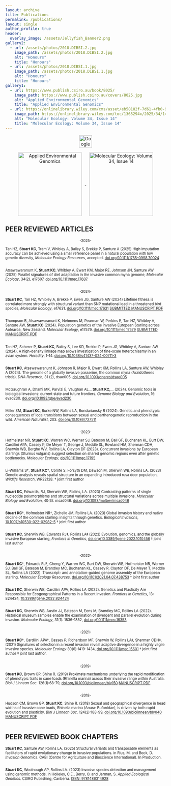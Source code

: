```yaml
---
layout: archive
title: Publications
permalink: /publications/
layout: single
author_profile: true
header:
  overlay_image: /assets/Jellyfish_Banner2.png
gallery2:
  - url: /assets/photos/2018.DIBSI.2.jpg
    image_path: /assets/photos/2018.DIBSI.2.jpg
    alt: "Honours"
    title: "Honours"
  - url: /assets/photos/2018.DIBSI.1.jpg
    image_path: /assets/photos/2018.DIBSI.1.jpg
    alt: "Honours"
    title: "Honours"
gallery1:
  - url: https://www.publish.csiro.au/book/8025/
    image_path: https://www.publish.csiro.au/covers/8025.jpg
    alt: "Applied Environmental Genomics"
    title: "Applied Environmental Genomics"
  - url: https://onlinelibrary.wiley.com/cms/asset/eb58182f-7d61-4fb0-92a1-9b1133d12ce8/mec17400-toc-0001-m.jpg
    image_path: https://onlinelibrary.wiley.com/toc/1365294x/2025/34/14
    alt: "Molecular Ecology: Volume 34, Issue 14"
    title: "Molecular Ecology: Volume 34, Issue 14"
---
```


<p style="text-align: center;"><a href="https://scholar.google.com/citations?user=zVGhz5UAAAAJ&hl=en&oi=ao" target="_blank">
  <img src="https://e7.pngegg.com/pngimages/31/731/png-clipart-google-scholar-education-research-doctor-of-philosophy-scholar-s-logo-monochrome.png" alt="Google Scholar" width="40"></a></p>



<div style="text-align: center;">
  <a href="https://www.publish.csiro.au/book/8025/" target="_blank">
    <img src="https://www.publish.csiro.au/covers/8025.jpg" 
         alt="Applied Environmental Genomics" 
         title="Applied Environmental Genomics" 
         style="height: 200px; vertical-align: middle; margin: 0 10px;">
  </a><a href="https://onlinelibrary.wiley.com/toc/1365294x/2025/34/14" target="_blank">
    <img src="https://onlinelibrary.wiley.com/cms/asset/eb58182f-7d61-4fb0-92a1-9b1133d12ce8/mec17400-toc-0001-m.jpg" 
         alt="Molecular Ecology: Volume 34, Issue 14" 
         title="Molecular Ecology: Volume 34, Issue 14" 
         style="height: 200px; vertical-align: middle; margin: 0 10px;">
  </a>
</div>


## PEER REVIEWED ARTICLES 

<div style="font-size: 0.8em;">

<p style="text-align: center;"> -2025- </p>

Tan HZ, <b>Stuart KC</b>, Tram V, Whibley A, Bailey S, Brekke P, Santure A  (2025) High imputation accuracy can be achieved using a small reference panel in a natural population with low genetic diversity, <i>Molecular Ecology Resources</i>, accepted. <a href="https://doi.org/10.1111/1755-0998.70024">doi.org/10.1111/1755-0998.70024</a> <br><br>

Atsawawaranunt K, <b>Stuart KC</b>, Whibley A, Ewart KM, Major RE, Johnson JN, Santure AW (2025) Parallel signatures of diet adaptation in the invasive common myna genome, <i>Molecular Ecology</i>, 34(2), e17607. <a href="http://doi.org/10.1111/mec.17607">doi.org/10.1111/mec.17607</a> <br><br>

<p style="text-align: center;"> -2024- </p>

<b>Stuart KC</b>, Tan HZ, Whibley A, Brekke P, Ewen JG, Santure AW (2024) Lifetime fitness is correlated more strongly with structural variant than SNP mutational load in a threatened bird species, <i>Molecular Ecology</i>, e17631. <a href="https://doi.org/10.1111/mec.17631">doi.org/10.1111/mec.17631</a>
<a href="/assets/papers/SubmittedVersion_MolEcol_HihiGeneticLoad_Nc3.4.pdf" class="btn btn--info">SUBMITTED MANUSCRIPT PDF</a> <br><br>

Thompson B, Atsawawaranunt K, Nehmens M, Pearman W, Perkins E, Tan HZ, Whibley A, Santure AW, <b>Stuart KC</b> (2024). Population genetics of the invasive European Starling across Aotearoa, New Zealand. <i>Molecular Ecology</i>, e17579. <a href="https://doi.org/10.1111/mec.17579">doi.org/10.1111/mec.17579</a>
<a href="/assets/papers/SubmittedVersion_MolEcol_NZstarlings_Sv10.7.pdf" class="btn btn--info">SUBMITTED MANUSCRIPT PDF</a> <br><br>

Tan HZ, Scherer P, <b>Stuart KC</b>, Bailey S, Lee KD, Brekke P, Ewen JG, Whibley A, Santure AW (2024). A high-density linkage map allows investigation of fine-scale heterochiasmy in an avian system. <i>Heredity</i>, 1-14. <a href="https://doi.org/10.1038/s41437-024-00711-3">doi.org/10.1038/s41437-024-00711-3</a> <br><br>

<b>Stuart KC</b>, Atsawawaranunt K, Johnson R, Major R, Ewart KM, Rollins LA, Santure AW, Whibley A  (2024). The genome of a globally invasive passerine, the common myna (Acridotheres tristis). <i>DNA Research</i>, 31 (2), dsae005. <a href="https://doi.org/10.1093/dnares/dsae005">doi.org/10.1093/dnares/dsae005</a> <br><br>

McGaughran A, Dhami MK, Parvizi E, Vaughan AL… <b>Stuart KC,</b>…  (2024). Genomic tools in biological invasions: current state and future frontiers. <i>Genome Biology and Evolution</i>, 16: evad230. <a href="https://doi.org/10.1093/gbe/evad230">doi.org/10.1093/gbe/evad230</a> <br><br>

Miller SM, <b>Stuart KC</b>, Burke NW, Rollins LA, Bonduriansky R (2024). Genetic and phenotypic consequences of local transitions between sexual and parthenogenetic reproduction in the wild. <i>American Naturalist</i>, 203. <a href="https://doi.org/10.1086/727511">doi.org/10.1086/727511</a> <br><br>

<p style="text-align: center;"> -2023- </p>

Hofmeister NR, <b>Stuart KC</b>, Warren WC, Werner SJ, Bateson M, Ball GF, Buchanan KL, Burt DW, Cardilini APA, Cassey P, De Meyer T, George J, Meddle SL, Rowland HM, Sherman CDH, Sherwin WB, Berghe WV, Rollins LA, Clayton DF (2023). Concurrent invasions by European starlings (Sturnus vulgaris) suggest selection on shared genomic regions even after genetic bottlenecks. <i>Molecular Ecology</i>, <a href="https://onlinelibrary.wiley.com/doi/10.1111/mec.17195">doi/10.1111/mec.17195</a> <br><br>

Li-Williams S†, <b>Stuart KC</b>†, Comte S, Forsyth DM, Dawson M, Sherwin WB, Rollins LA. (2023) Genetic analysis reveals spatial structure in an expanding introduced rusa deer population, <i>Wildlife Research</i>, WR22128. † joint first author <br><br>

<b>Stuart KC</b>, Edwards, RJ, Sherwin WB, Rollins, LA. (2023) Contrasting patterns of single nucleotide polymorphisms and structural variations across multiple invasions. <i>Molecular Biology and Evolution</i>, 40(3): msad046. <a href="https://doi.org/10.1093/molbev/msad046">doi.org/10.1093/molbev/msad046</a> <br><br>

<b>Stuart KC</b>†, Hofmeister NR†, Zichello JM, Rollins LA. (2023) Global invasion history and native decline of the common starling: insights through genetics. <i>Biological Invasions</i>, <a href="https://doi.org/10.1007/s10530-022-02982-5">10.1007/s10530-022-02982-5</a> † joint first author  <br><br>

<b>Stuart KC</b>, Sherwin WB, Edwards RJ‡, Rollins LA‡ (2023) Evolution, genomics, and the globally invasive European starling, <i>Frontiers in Genetics</i>, <a href="https://doi.org/10.3389/fgene.2022.1010456">doi.org/10.3389/fgene.2022.1010456</a> ‡ joint last author <br><br>


<p style="text-align: center;"> -2022- </p>
<b>Stuart KC</b>†, Edwards RJ†, Cheng Y, Warren WC, Burt DW, Sherwin WB, Hofmeister NR, Werner SJ, Ball GF, Bateson M, Brandley MC, Buchanan KL, Cassey P, Clayton DF, De Meyer T, Meddle SL, Rollins LA (2022). Transcript- and annotation-guided genome assembly of the European starling. <i>Molecular Ecology Resources</i>. <a href="doi.org/10.1101/2021.04.07.438753">doi.org/10.1101/2021.04.07.438753</a> † joint first author <br><br>

<b>Stuart KC</b>, Sherwin WB, Cardilini APA, Rollins LA (2022). Genetics and Plasticity Are Responsible for Ecogeographical Patterns in a Recent Invasion. <i>Frontiers in Genetics</i>, 13: 824424, <a href="https://www.ncbi.nlm.nih.gov/pmc/articles/PMC8963341/">10.3389/fgene.2022.824424</a>  <br><br>

<b>Stuart KC</b>, Sherwin WB, Austin JJ, Bateson M, Eens M, Brandley MC, Rollins LA (2022). Historical museum samples enable the examination of divergent and parallel evolution during invasion. <i>Molecular Ecology</i>, 31(1): 1836-1852, <a href="https://onlinelibrary.wiley.com/doi/full/10.1111/mec.16353">doi.org/10.1111/mec.16353</a>  <br><br>

<p style="text-align: center;"> -2021- </p>
<b>Stuart KC</b>†, Cardilini APA†, Cassey P, Richardson MF, Sherwin W, Rollins LA‡, Sherman CDH‡. (2021) Signatures of selection in a recent invasion reveal adaptive divergence in a highly vagile invasive species. <i>Molecular Ecology</i> 30(6):1419-1434, <a href="https://onlinelibrary.wiley.com/doi/10.1111/mec.15601">doi.org/10.1111/mec.15601</a> † joint first author  ‡ joint last author. <br><br>

<p style="text-align: center;"> -2019- </p>
<b>Stuart KC</b>, Brown GP, Shine R. (2019) Proximate mechanisms underlying the rapid modification of phenotypic traits in cane toads (Rhinella marina) across their invasive range within Australia. <i>Biol J Linnean Soc.</i> 126(1):68-79, <a href="https://academic.oup.com/biolinnean/article-abstract/126/1/68/5189714?redirectedFrom=fulltext">doi.org/10.1093/biolinnean/bly150</a>
<a href="/assets/papers/2.CaneToadPlasticity.pdf" class="btn btn--info">MANUSCRIPT PDF</a>  <br><br>

<p style="text-align: center;"> -2018- </p>
Hudson CM, Brown GP, <b>Stuart KC</b>, Shine R. (2018) Sexual and geographical divergence in head widths of invasive cane toads, Rhinella marina (Anura: Bufonidae), is driven by both rapid evolution and plasticity. <i>Biol J Linnean Soc.</i> 124(2):188-99, <a href="https://academic.oup.com/biolinnean/article-abstract/124/2/188/4991888?redirectedFrom=fulltext">doi.org/10.1093/biolinnean/bly040</a>
<a href="/assets/papers/1.SexualandgeographicaldivergenceinheadwidthsofinvasivecanetoadsRhinellamarinaAnura-Bufonidaeisdrivenbybothrapidevolutionandplasticity.pdf" class="btn btn--info">MANUSCRIPT PDF</a> <br><br>

</div>

## PEER REVIEWED BOOK CHAPTERS

<div style="font-size: 0.8em;">

<b>Stuart KC</b>, Santure AW, Rollins LA. (2025) Structural variants and transposable elements as facilitators of rapid evolutionary change in invasive populations. in Rius, M. and Bock, D. <i>Invasion Genomics</i>. CABI (Centre for Agriculture and Bioscience International). In Production.  <br><br>

<b>Stuart KC</b>, Woolnough AP, Rollins LA. (2023) Invasive species detection and management using genomic methods. in Holleley, C.E., Berry, O. and Jarman, S. <i>Applied Ecological Genetics</i>. CSIRO Publishing, Canberra. <a href="https://books.google.com.au/books?hl=en&lr=&id=34XmEAAAQBAJ&oi=fnd&pg=PA286&ots=upS0Nmmp0q&sig=15HX_GbbbNP8ISnb9jCtQAywIKQ&redir_esc=y#v=onepage&q&f=false">ISBN: 9781486314928</a> <br><br>

</div>

